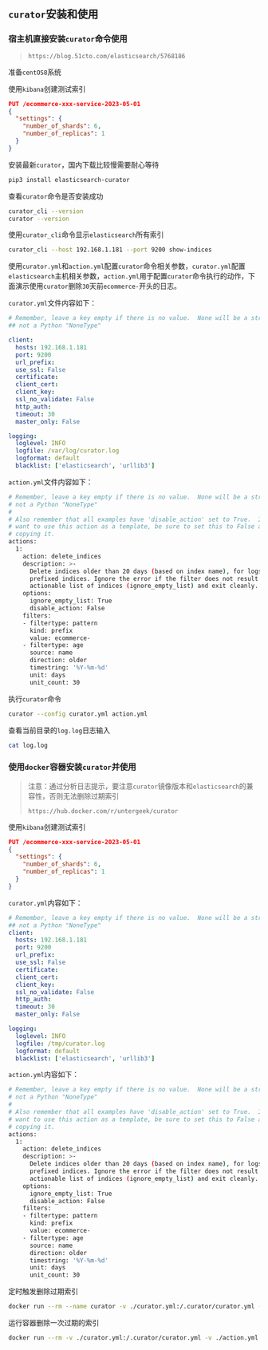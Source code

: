 ## `curator`安装和使用

### 宿主机直接安装`curator`命令使用

> `https://blog.51cto.com/elasticsearch/5768186`

准备`centOS8`系统

使用`kibana`创建测试索引

```json
PUT /ecommerce-xxx-service-2023-05-01
{
  "settings": {
    "number_of_shards": 6,
    "number_of_replicas": 1
  }
}
```

安装最新`curator`，国内下载比较慢需要耐心等待

```bash
pip3 install elasticsearch-curator
```

查看`curator`命令是否安装成功

```bash
curator_cli --version
curator --version
```

使用`curator_cli`命令显示`elasticsearch`所有索引

```bash
curator_cli --host 192.168.1.181 --port 9200 show-indices
```

使用`curator.yml`和`action.yml`配置`curator`命令相关参数，`curator.yml`配置`elasticsearch`主机相关参数，`action.yml`用于配置`curator`命令执行的动作，下面演示使用`curator`删除`30`天前`ecommerce-`开头的日志。

`curator.yml`文件内容如下：

```yaml
# Remember, leave a key empty if there is no value.  None will be a string,
## not a Python "NoneType"

client:
  hosts: 192.168.1.181
  port: 9200
  url_prefix:
  use_ssl: False
  certificate:
  client_cert:
  client_key:
  ssl_no_validate: False
  http_auth:
  timeout: 30
  master_only: False

logging:
  loglevel: INFO
  logfile: /var/log/curator.log
  logformat: default
  blacklist: ['elasticsearch', 'urllib3']
```

`action.yml`文件内容如下：

```bash
# Remember, leave a key empty if there is no value.  None will be a string,
# not a Python "NoneType"
#
# Also remember that all examples have 'disable_action' set to True.  If you
# want to use this action as a template, be sure to set this to False after
# copying it.
actions:
  1:
    action: delete_indices
    description: >-
      Delete indices older than 20 days (based on index name), for logstash-
      prefixed indices. Ignore the error if the filter does not result in an
      actionable list of indices (ignore_empty_list) and exit cleanly.
    options:
      ignore_empty_list: True
      disable_action: False
    filters:
    - filtertype: pattern
      kind: prefix
      value: ecommerce-
    - filtertype: age
      source: name
      direction: older
      timestring: '%Y-%m-%d'
      unit: days
      unit_count: 30
```

执行`curator`命令

```bash
curator --config curator.yml action.yml
```

查看当前目录的`log.log`日志输入

```bash
cat log.log
```



### 使用`docker`容器安装`curator`并使用

> 注意：通过分析日志提示，要注意`curator`镜像版本和`elasticsearch`的兼容性，否则无法删除过期索引
>
> `https://hub.docker.com/r/untergeek/curator`

使用`kibana`创建测试索引

```json
PUT /ecommerce-xxx-service-2023-05-01
{
  "settings": {
    "number_of_shards": 6,
    "number_of_replicas": 1
  }
}
```

`curator.yml`内容如下：

```yaml
# Remember, leave a key empty if there is no value.  None will be a string,
## not a Python "NoneType"
client:
  hosts: 192.168.1.181
  port: 9200
  url_prefix:
  use_ssl: False
  certificate:
  client_cert:
  client_key:
  ssl_no_validate: False
  http_auth:
  timeout: 30
  master_only: False

logging:
  loglevel: INFO
  logfile: /tmp/curator.log
  logformat: default
  blacklist: ['elasticsearch', 'urllib3']
```

`action.yml`内容如下：

```bash
# Remember, leave a key empty if there is no value.  None will be a string,
# not a Python "NoneType"
#
# Also remember that all examples have 'disable_action' set to True.  If you
# want to use this action as a template, be sure to set this to False after
# copying it.
actions:
  1:
    action: delete_indices
    description: >-
      Delete indices older than 20 days (based on index name), for logstash-
      prefixed indices. Ignore the error if the filter does not result in an
      actionable list of indices (ignore_empty_list) and exit cleanly.
    options:
      ignore_empty_list: True
      disable_action: False
    filters:
    - filtertype: pattern
      kind: prefix
      value: ecommerce-
    - filtertype: age
      source: name
      direction: older
      timestring: '%Y-%m-%d'
      unit: days
      unit_count: 30
```

定时触发删除过期索引

```bash
docker run --rm --name curator -v ./curator.yml:/.curator/curator.yml -v ./action.yml:/.curator/action.yml --entrypoint /bin/sh untergeek/curator:5.7.6 -c "while true; do /curator/curator --config /.curator/curator.yml /.curator/action.yml; sleep 10; done;"
```

运行容器删除一次过期的索引

```bash
docker run --rm -v ./curator.yml:/.curator/curator.yml -v ./action.yml:/.curator/action.yml untergeek/curator:5.7.6 --config /.curator/curator.yml /.curator/action.yml
```


